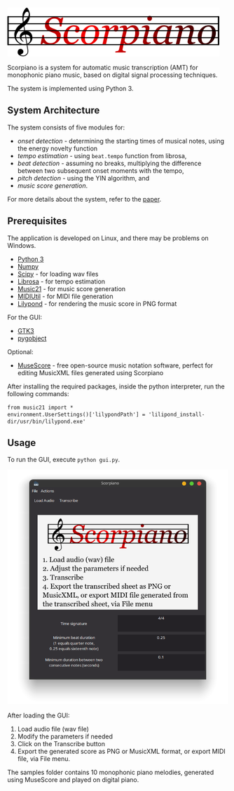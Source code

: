 ![Scorpiano](<./images/logo.png>)


Scorpiano is a system for automatic music transcription (AMT) for monophonic
piano music, based on digital signal processing techniques.

The system is implemented using Python 3.

## System Architecture

The system consists of five modules for: 
- *onset detection* - determining the starting times of musical notes, using
the energy novelty function
- *tempo estimation* - using <code>beat.tempo</code> function from librosa, 
- *beat detection* - assuming no breaks, multiplying the difference between
two subsequent onset moments with the tempo, 
- *pitch detection* - using the YIN algorithm, and
- *music score generation*.

For more details about the system, refer to the [paper](paper/ANT.pdf).

## Prerequisites

The application is developed on Linux, and there may be problems on Windows.

- [Python 3](https://www.python.org/downloads/)
- [Numpy](https://numpy.org/)
- [Scipy](https://www.scipy.org/) - for loading wav files
- [Librosa](https://librosa.org/) - for tempo estimation
- [Music21](https://web.mit.edu/music21/) - for music score generation
- [MIDIUtil](https://github.com/MarkCWirt/MIDIUtil) - for MIDI file generation
- [Lilypond](http://lilypond.org/) - for rendering the music score in PNG format

For the GUI:
- [GTK3](https://www.gtk.org/)
- [pygobject](https://pygobject.readthedocs.io/en/latest/)

Optional:
- [MuseScore](https://musescore.org/en) - free open-source music notation
software, perfect for editing MusicXML files generated using Scorpiano

After installing the required packages, inside the python interpreter, run the following commands:
```
from music21 import *
environment.UserSettings()['lilypondPath'] = 'lilipond_install-dir/usr/bin/lilypond.exe'
```

## Usage

To run the GUI, execute <code>python gui.py</code>.

![Scorpiano GUI](<./images/gui_screenshot.png>)

After loading the GUI:
1. Load audio file (wav file)
2. Modify the parameters if needed
3. Click on the Transcribe button
4. Export the generated score as PNG or MusicXML format, or export MIDI file, via File menu.

The samples folder contains 10 monophonic piano melodies, generated using MuseScore and played on digital piano.
